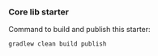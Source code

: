 ### Core lib starter

Command to build and publish this starter:
```shell
gradlew clean build publish
```
